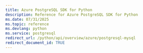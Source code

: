 ```yaml
---
title: Azure PostgreSQL SDK for Python
description: Reference for Azure PostgreSQL SDK for Python
ms.date: 07/31/2025
ms.topic: reference
ms.devlang: python
ms.service: postgresql
redirect_url: /python/api/overview/azure/postgresql-mysql
redirect_document_id: TRUE
---
```


